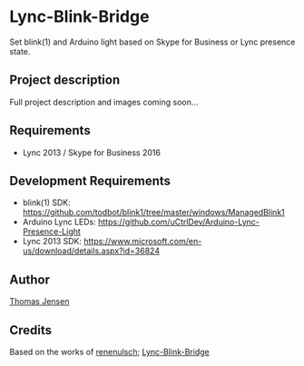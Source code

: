 # Lync-Blink-Bridge
Set blink(1) and Arduino light based on Skype for Business or Lync presence state.

## Project description
Full project description and images coming soon...

## Requirements
* Lync 2013 / Skype for Business 2016

## Development Requirements
* blink(1) SDK: https://github.com/todbot/blink1/tree/master/windows/ManagedBlink1
* Arduino Lync LEDs: https://github.com/uCtrlDev/Arduino-Lync-Presence-Light
* Lync 2013 SDK: https://www.microsoft.com/en-us/download/details.aspx?id=36824

## Author
[Thomas Jensen](https://www.uctrl.net/@hebron)

## Credits
Based on the works of [renenulsch](https://github.com/renenulsch); [Lync-Blink-Bridge](https://github.com/renenulsch/Lync-Blink-Bridge)